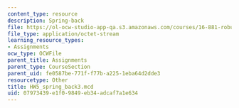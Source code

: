 ```yaml
---
content_type: resource
description: Spring-back
file: https://ol-ocw-studio-app-qa.s3.amazonaws.com/courses/16-881-robust-system-design-summer-1998/07973439e1f09849eb34adcaf7a1e634_HW5_spring_back3.mcd
file_type: application/octet-stream
learning_resource_types:
- Assignments
ocw_type: OCWFile
parent_title: Assignments
parent_type: CourseSection
parent_uid: fe0587be-771f-f77b-a225-1eba64d2dde3
resourcetype: Other
title: HW5_spring_back3.mcd
uid: 07973439-e1f0-9849-eb34-adcaf7a1e634
---
```

